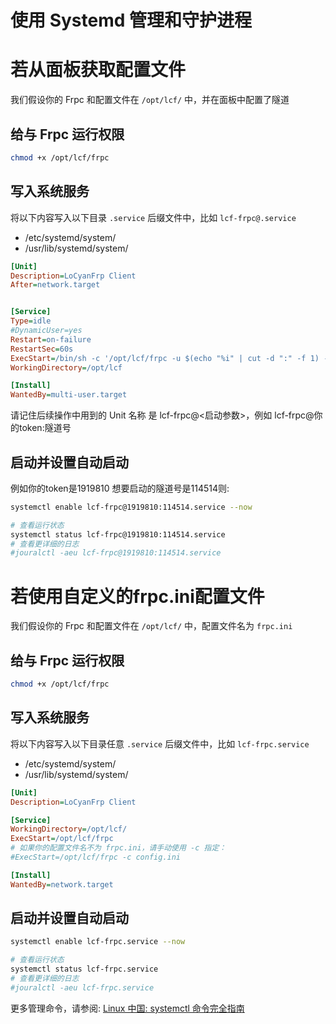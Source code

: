 # 使用 Systemd 管理和守护进程

# 若从面板获取配置文件
我们假设你的 Frpc 和配置文件在 `/opt/lcf/` 中，并在面板中配置了隧道

## 给与 Frpc 运行权限

```sh
chmod +x /opt/lcf/frpc
```

## 写入系统服务

将以下内容写入以下目录 `.service` 后缀文件中，比如 `lcf-frpc@.service`

- /etc/systemd/system/
- /usr/lib/systemd/system/

```ini
[Unit]
Description=LoCyanFrp Client
After=network.target


[Service]
Type=idle
#DynamicUser=yes
Restart=on-failure
RestartSec=60s
ExecStart=/bin/sh -c '/opt/lcf/frpc -u $(echo "%i" | cut -d ":" -f 1) -p $(echo "%i" | cut -d ":" -f 2)'
WorkingDirectory=/opt/lcf

[Install]
WantedBy=multi-user.target
```

请记住后续操作中用到的 Unit 名称 是 lcf-frpc@<启动参数>，例如 lcf-frpc@你的token:隧道号

## 启动并设置自动启动
例如你的token是1919810 想要启动的隧道号是114514则:

```sh
systemctl enable lcf-frpc@1919810:114514.service --now

# 查看运行状态
systemctl status lcf-frpc@1919810:114514.service
# 查看更详细的日志
#jouralctl -aeu lcf-frpc@1919810:114514.service
```

# 若使用自定义的frpc.ini配置文件

我们假设你的 Frpc 和配置文件在 `/opt/lcf/` 中，配置文件名为 `frpc.ini`

## 给与 Frpc 运行权限

```sh
chmod +x /opt/lcf/frpc
```

## 写入系统服务

将以下内容写入以下目录任意 `.service` 后缀文件中，比如 `lcf-frpc.service`

- /etc/systemd/system/
- /usr/lib/systemd/system/

```ini
[Unit]
Description=LoCyanFrp Client

[Service]
WorkingDirectory=/opt/lcf/
ExecStart=/opt/lcf/frpc
# 如果你的配置文件名不为 frpc.ini，请手动使用 -c 指定：
#ExecStart=/opt/lcf/frpc -c config.ini

[Install]
WantedBy=network.target
```

## 启动并设置自动启动

```sh
systemctl enable lcf-frpc.service --now

# 查看运行状态
systemctl status lcf-frpc.service
# 查看更详细的日志
#jouralctl -aeu lcf-frpc.service
```

更多管理命令，请参阅: [Linux 中国: systemctl 命令完全指南](https://linux.cn/article-5926-1.html)
